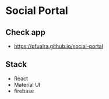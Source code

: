 # Social Portal
## Check app
- https://pfualra.github.io/social-portal
## Stack
- React
- Material UI
- firebase
